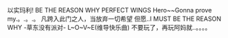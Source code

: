 以实玛利!
BE THE REASON WHY
PERFECT WINGS
Hero~~Gonna prove my.。.。.。
凡跨入此门之人，当放弃一切希望
但愿..I MUST BE THE REASON WHY
-草东没有派对-
L~O~V~E(维导快乐曲)
不要玩了，再玩阿妈就..。。。。